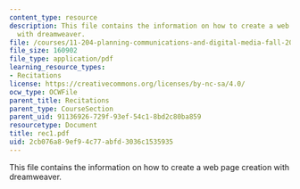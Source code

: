 ```yaml
---
content_type: resource
description: This file contains the information on how to create a web page creation
  with dreamweaver.
file: /courses/11-204-planning-communications-and-digital-media-fall-2004/2cb076a89ef94c77abfd3036c1535935_rec1.pdf
file_size: 160902
file_type: application/pdf
learning_resource_types:
- Recitations
license: https://creativecommons.org/licenses/by-nc-sa/4.0/
ocw_type: OCWFile
parent_title: Recitations
parent_type: CourseSection
parent_uid: 91136926-729f-93ef-54c1-8bd2c80ba859
resourcetype: Document
title: rec1.pdf
uid: 2cb076a8-9ef9-4c77-abfd-3036c1535935
---
```

This file contains the information on how to create a web page creation with dreamweaver.